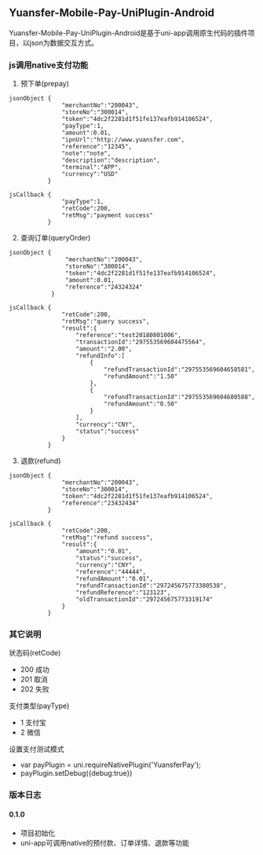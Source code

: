 ## Yuansfer-Mobile-Pay-UniPlugin-Android
Yuansfer-Mobile-Pay-UniPlugin-Android是基于uni-app调用原生代码的插件项目，以json为数据交互方式。

### js调用native支付功能
1. 预下单(prepay)
```
jsonObject {
               "merchantNo":"200043",
               "storeNo":"300014",
               "token":"4dc2f2281d1f51fe137eafb914106524",
               "payType":1,
               "amount":0.01,
               "ipnUrl":"http://www.yuansfer.com",
               "reference":"12345",
               "note":"note",
               "description":"description",
               "terminal":"APP",
               "currency":"USD"
           }

jsCallback {
               "payType":1,
               "retCode":200,
               "retMsg":"payment success"
           }

```
2. 查询订单(queryOrder)
```
jsonObject {
                "merchantNo":"200043",
                "storeNo":"300014",
                "token":"4dc2f2281d1f51fe137eafb914106524",
                "amount":0.01,
                "reference":"24324324"
            }

jsCallback {
               "retCode":200,
               "retMsg":"query success",
               "result":{
                   "reference":"test20180801006",
                   "transactionId":"297553569604475564",
                   "amount":"2.00",
                   "refundInfo":[
                       {
                           "refundTransactionId":"297553569604658581",
                           "refundAmount":"1.50"
                       },
                       {
                           "refundTransactionId":"297553569604680588",
                           "refundAmount":"0.50"
                       }
                   ],
                   "currency":"CNY",
                   "status":"success"
               }
           }
```
3. 退款(refund)
```
jsonObject {
               "merchantNo":"200043",
               "storeNo":"300014",
               "token":"4dc2f2281d1f51fe137eafb914106524",
               "reference":"23432434"
           }

jsCallback {
               "retCode":200,
               "retMsg":"refund success",
               "result":{
                   "amount":"0.01",
                   "status":"success",
                   "currency":"CNY",
                   "reference":"44444",
                   "refundAmount":"0.01",
                   "refundTransactionId":"297245675773380538",
                   "refundReference":"123123",
                   "oldTransactionId":"297245675773319174"
               }
           }
```

### 其它说明

状态码(retCode)
- 200 成功
- 201 取消
- 202 失败

支付类型(payType)
- 1 支付宝
- 2 微信

设置支付测试模式
- var payPlugin = uni.requireNativePlugin('YuansferPay');
- payPlugin.setDebug({debug:true})

### 版本日志
#### 0.1.0
- 项目初始化
- uni-app可调用native的预付款、订单详情、退款等功能